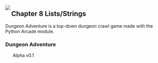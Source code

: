 <img align="left" src="http://hermonswebsites.com/Classes/CS/python.png"><H2>Chapter 8 Lists/Strings</H2>

Dungeon Adventure is a top-down dungeon crawl game made with the Python Arcade module.

<h3>Dungeon Adventure</h3>
<ol>
    Alpha v0.1

  </ol>
